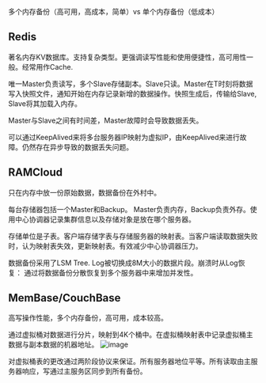 <!--
title: 大数据日知录 - 内存KV数据库
date: 2017-01-16 21:36:18
tags:
- Big Data
-->
多个内存备份（高可用，高成本，简单）vs 单个内存备份（低成本）
## Redis
著名内存KV数据库。支持复杂类型。更强调读写性能和使用便捷性，高可用性一般。经常用作Cache.

唯一Master负责读写，多个Slave存储副本。Slave只读。Master在T时刻将数据写入快照文件，通知开始在内存记录新增的数据操作。快照生成后，传输给Slave, Slave将其加载入内存。


Master与Slave之间有时间差，Master故障时会导致数据丢失。

可以通过KeepAlived来将多台服务器IP映射为虚拟IP，由KeepAlived来进行故障。仍然存在异步导致的数据丢失问题。
<!-- more -->

## RAMCloud
只在内存中放一份原始数据，数据备份在外村中。

每台存储器包括一个Master和Backup。 Master负责内存，Backup负责外存。使用中心协调器记录集群信息以及存储对象是放在哪个服务器。

存储单位是子表。客户端存储字表与存储服务器的映射表。当客户端读取数据失败时，认为映射表失效，更新映射表。有效减少中心协调器压力。

数据备份采用了LSM Tree. Log被切换成8M大小的数据片段。崩溃时从Log恢复： 通过将数据备份分散恢复到多个服务器中来增加并发性。


## MemBase/CouchBase
高写操作性能，多个内存备份，高可用，成本较高。

通过虚拟桶对数据进行分片，映射到4K个桶中。在虚拟桶映射表中记录虚拟桶主数据与副本数据的机器地址。
![image](https://regmedia.co.uk/2012/12/13/couchbase_xdcr_diagram.jpg)

对虚拟桶表的更改通过两阶段协议来保证。所有服务器地位平等。所有读取由主服务器响应，写通过主服务区同步到所有备份。

